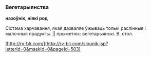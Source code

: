 ### Вегетарыянства
**назоўнік, ніякі род**

Сістэма харчавання, якая дазваляе ўжываць толькі раслінныя і малочныя прадукгы. || прыметнік: вегетарыянскі. В. стол.

<a rel="author">[http://rv-blr.com/](http://rv-blr.com/slounik.jsp?letterId=0&maskId=0&pageId=503)</a>
